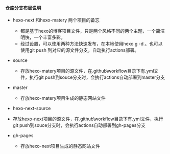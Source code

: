 #### 仓库分支布局说明



* hexo-next 和hexo-matery 两个项目的备忘
  * 都是基于hexo的博客项目文件，只是两个风格不同的两个主题，一个简洁明快，一个丰富多彩。
  * 经过设置，可以使用两种方法快速发布，在本地使用hexo g -d 。也可以使用git push 到对应的源文件分支，自动执行actions部署。



* source
   * 存放hexo-matery项目的源文件，在.github\workflow目录下有.yml文件，执行git push到souce分支时，会执行actions自动部署到master分支

* master
   * 存放hexo-matery项目生成的静态网站文件
* hexo-next-source
 * 存放hexo-next项目的源文件，在.github\workflow目录下有.yml文件，执行git push到souce分支时，会执行actions自动部署到gh-pages分支
* gh-pages
   * 存放hexo-next项目生成的静态网站文件


